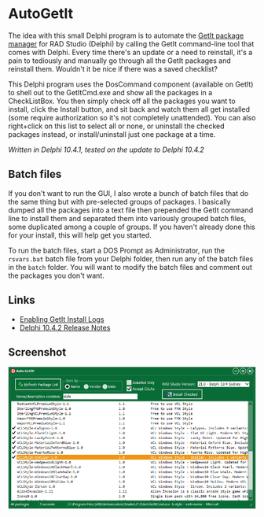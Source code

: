# AutoGetIt
The idea with this small Delphi program is to automate the [GetIt package manager](http://docwiki.embarcadero.com/RADStudio/Sydney/en/Installing_a_Package_Using_GetIt_Package_Manager) for RAD Studio (Delphi) by calling the GetIt command-line tool that comes with Delphi.  Every time there's an update or a need to reinstall, it's a pain to tediously and manually go through all the GetIt packages and reinstall them. Wouldn't it be nice if there was a saved checklist?

This Delphi program uses the DosCommand component (available on GetIt) to shell out to the GetItCmd.exe and show all the packages in a CheckListBox. You then simply check off all the packages you want to install, click the Install button, and sit back and watch them all get installed (some require authorization so it's not completely unattended). You can also right+click on this list to select all or none, or uninstall the checked packages instead, or install/uninstall just one package at a time.

_Written in Delphi 10.4.1, tested on the update to Delphi 10.4.2_

## Batch files

If you don't want to run the GUI, I also wrote a bunch of batch files that do the same thing but with pre-selected groups of packages.  I basically dumped all the packages into a text file then prepended the GetIt command line to install them and separated them into variously grouped batch files, some duplicated among a couple of groups. If you haven't already done this for your install, this will help get you started.

To run the batch files, start a DOS Prompt as Administrator, run the `rsvars.bat` batch file from your Delphi folder, then run any of the batch files in the `batch`  folder. You will want to modify the batch files and comment out the packages you don't want.

## Links

- [Enabling GetIt Install Logs](https://blog.marcocantu.com/blog/2018-july-getit-install-logs.html)
- [Delphi 10.4.2 Release Notes](http://docwiki.embarcadero.com/RADStudio/Sydney/en/Release_Notes)

## Screenshot

![Screenshot](./AutoGetIt.png)
